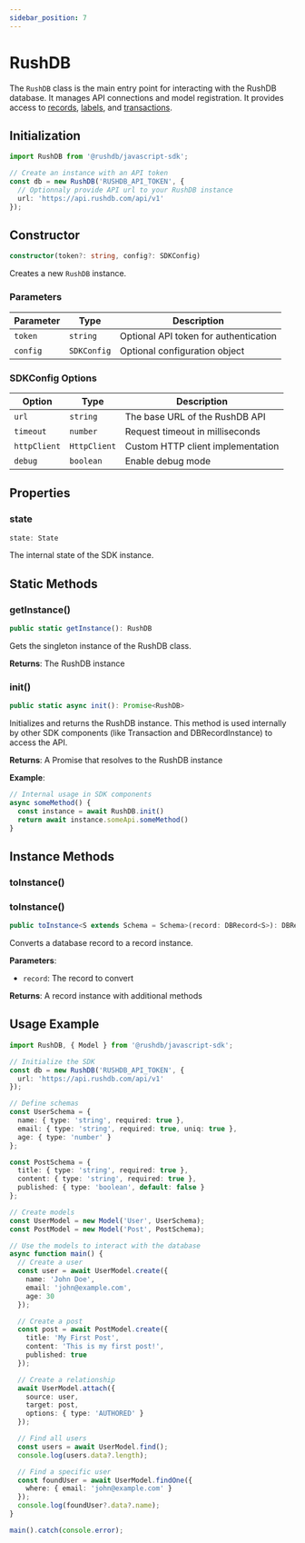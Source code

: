 ```yaml
---
sidebar_position: 7
---
```


# RushDB

The `RushDB` class is the main entry point for interacting with the RushDB database. It manages API connections and model registration. It provides access to [records](../../concepts/records), [labels](../../concepts/labels), and [transactions](../../concepts/transactions).

## Initialization

```typescript
import RushDB from '@rushdb/javascript-sdk';

// Create an instance with an API token
const db = new RushDB('RUSHDB_API_TOKEN', {
  // Optionnaly provide API url to your RushDB instance
  url: 'https://api.rushdb.com/api/v1'
});
```

## Constructor

```typescript
constructor(token?: string, config?: SDKConfig)
```

Creates a new `RushDB` instance.

### Parameters

| Parameter | Type | Description |
|-----------|------|-------------|
| `token` | `string` | Optional API token for authentication |
| `config` | `SDKConfig` | Optional configuration object |

### SDKConfig Options

| Option | Type | Description |
|--------|------|-------------|
| `url` | `string` | The base URL of the RushDB API |
| `timeout` | `number` | Request timeout in milliseconds |
| `httpClient` | `HttpClient` | Custom HTTP client implementation |
| `debug` | `boolean` | Enable debug mode |

## Properties

### state

```typescript
state: State
```

The internal state of the SDK instance.

## Static Methods

### getInstance()

```typescript
public static getInstance(): RushDB
```

Gets the singleton instance of the RushDB class.

**Returns**: The RushDB instance

### init()

```typescript
public static async init(): Promise<RushDB>
```

Initializes and returns the RushDB instance. This method is used internally by other SDK components (like Transaction and DBRecordInstance) to access the API.

**Returns**: A Promise that resolves to the RushDB instance

**Example**:
```typescript
// Internal usage in SDK components
async someMethod() {
  const instance = await RushDB.init()
  return await instance.someApi.someMethod()
}
```

## Instance Methods

### toInstance()

### toInstance()

```typescript
public toInstance<S extends Schema = Schema>(record: DBRecord<S>): DBRecordInstance<S>
```

Converts a database record to a record instance.

**Parameters**:
- `record`: The record to convert

**Returns**: A record instance with additional methods

## Usage Example

```typescript
import RushDB, { Model } from '@rushdb/javascript-sdk';

// Initialize the SDK
const db = new RushDB('RUSHDB_API_TOKEN', {
  url: 'https://api.rushdb.com/api/v1'
});

// Define schemas
const UserSchema = {
  name: { type: 'string', required: true },
  email: { type: 'string', required: true, uniq: true },
  age: { type: 'number' }
};

const PostSchema = {
  title: { type: 'string', required: true },
  content: { type: 'string', required: true },
  published: { type: 'boolean', default: false }
};

// Create models
const UserModel = new Model('User', UserSchema);
const PostModel = new Model('Post', PostSchema);

// Use the models to interact with the database
async function main() {
  // Create a user
  const user = await UserModel.create({
    name: 'John Doe',
    email: 'john@example.com',
    age: 30
  });

  // Create a post
  const post = await PostModel.create({
    title: 'My First Post',
    content: 'This is my first post!',
    published: true
  });

  // Create a relationship
  await UserModel.attach({
    source: user,
    target: post,
    options: { type: 'AUTHORED' }
  });

  // Find all users
  const users = await UserModel.find();
  console.log(users.data?.length);

  // Find a specific user
  const foundUser = await UserModel.findOne({
    where: { email: 'john@example.com' }
  });
  console.log(foundUser?.data?.name);
}

main().catch(console.error);
```

